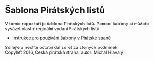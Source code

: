 Šablona Pirátských listů
========================

V tomto repozitáři je šablona Pirátských listů. Pomocí šablony si můžete vysázet vlastní regioální vydání Pirátských listů.

* [Instrukce pro používání šablony v Pirátské straně](https://redmine.pirati.cz/projects/to/wiki/Scribus)



Sdílejte a nechte ostatní dál sdílet za stejných podmínek.   
Copyleft 2016, Česká pirátská strana, autor: Michal Hlavatý
